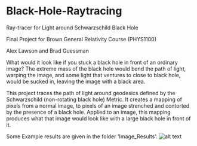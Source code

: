 # Black-Hole-Raytracing
Ray-tracer for Light around Schwarzschild Black Hole

Final Project for Brown General Relativity Course (PHYS1100)

Alex Lawson and Brad Guessman

What would it look like if you stuck a black hole in front of an ordinary image? The extreme mass of the black hole would bend the path of light, warping the image, and some light that ventures to close to black hole, would be sucked in, leaving the image with a black area. 

This project traces the path of light around geodesics defined by the Schwarzschild (non-rotating black hole) Metric. It creates a mapping of pixels from a normal image, to pixels of an image strenched and contorted by the presence of a black hole. Applied to an image, this mapping produces what that image would look like with a large black hole in front of it.

Some Example results are given in the folder 'Image_Results'.
![alt text](https://https://raw.githubusercontent.com/amlawson98/Black-Hole-Raytracing/Image_Results/Adam2.png)
